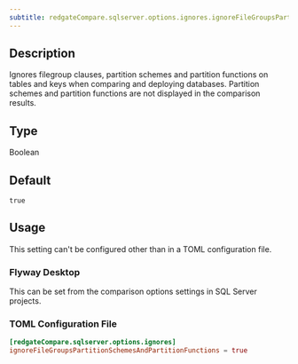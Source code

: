 ```yaml
---
subtitle: redgateCompare.sqlserver.options.ignores.ignoreFileGroupsPartitionSchemesAndPartitionFunctions
---
```


## Description

Ignores filegroup clauses, partition schemes and partition functions on tables and keys when comparing and deploying databases. Partition schemes and partition functions are not displayed in the comparison results.

## Type

Boolean

## Default

`true`

## Usage

This setting can't be configured other than in a TOML configuration file.

### Flyway Desktop

This can be set from the comparison options settings in SQL Server projects.

### TOML Configuration File

```toml
[redgateCompare.sqlserver.options.ignores]
ignoreFileGroupsPartitionSchemesAndPartitionFunctions = true
```
